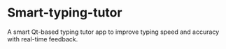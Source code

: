 # Smart-typing-tutor
A smart Qt-based typing tutor app to improve typing speed and accuracy with real-time feedback.
